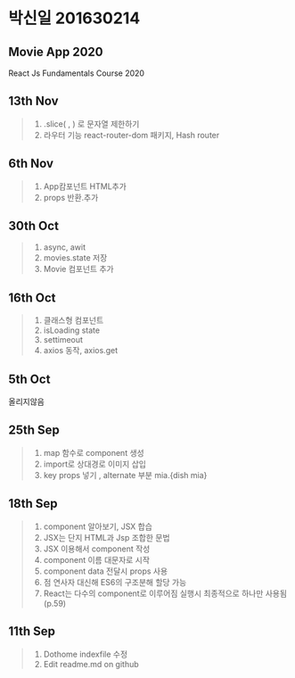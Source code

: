 # 박신일 201630214  
## Movie App 2020

React Js Fundamentals Course 2020

## 13th Nov
>1. .slice( , ) 로  문자열 제한하기
>2. 라우터 기능 react-router-dom 패키지, Hash router 

## 6th Nov
>1. App캄포넌트 HTML추가
>2. props 반환.추가

## 30th Oct
>1. async, awit
>2. movies.state 저장
>3. Movie 컴포넌트 추가

## 16th Oct
>1. 클래스형 컴포넌트
>2. isLoading state
>3. settimeout
>4. axios 동작, axios.get
## 5th  Oct
 올리지않음
## 25th Sep
>1. map 함수로 component 생성
>2. import로 상대경로 이미지 삽입 
>3. key props 넣기 , alternate 부분 mia.{dish mia} 

## 18th Sep
>1. component 알아보기, JSX 합습
>2. JSX는 단지 HTML과 Jsp 조합한 문법
>3. JSX 이용해서 component 작성
>4. component 이름 대문자로 시작
>5. component data 전달시 props 사용
>6. 점 연사자 대신해 ES6의 구조분해 할당 가능
>7. React는 다수의 component로 이루어짐 실행시 최종적으로 하나만 사용됨 (p.59)

## 11th Sep 
>1. Dothome indexfile 수정
>2. Edit readme.md on github
 